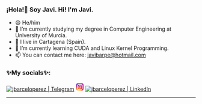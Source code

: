 ### ¡Hola!👋 Soy Javi. Hi! I'm Javi.


- 😄 He/him
- 🔭 I’m currently studying my degree in Computer Engineering at University of Murcia. 
- 📍 I live in Cartagena (Spain). 
- 🌱 I’m currently learning CUDA and Linux Kernel Programming.
- 📫 You can contact me here: javibarpe@hotmail.com

### ✨My socials✨:

   [<img alt="jbarceloperez | Telegram" width="22px" src="https://external-content.duckduckgo.com/iu/?u=https%3A%2F%2Fupload.wikimedia.org%2Fwikipedia%2Fcommons%2Fthumb%2F8%2F83%2FTelegram_2019_Logo.svg%2F1024px-Telegram_2019_Logo.svg.png&f=1&nofb=1" />][telegram]
   [<img alt="jbarceloperez | Instagram" width="22px" src=imgs/instagram_logo.png />][instagram]
   [<img alt="jbarceloperez | LinkedIn" width="22px" src="https://i.pinimg.com/originals/ce/09/3c/ce093c7214ad357bb665cfd2f66a8b6b.png" />][linkedin]

---

[telegram]: https://t.me/javibarcelo
[instagram]: https://www.instagram.com/javibarcelop
[linkedin]: https://www.linkedin.com/in/javier-barceló-pérez-6b6422207/
<!--
### ✨Some fancy stuff✨:

[![Anurag's github stats](https://github-readme-stats.vercel.app/api?username=jbarceloperez&theme=dracula)](https://github.com/anuraghazra/github-readme-stats)



**Lolero2000/Lolero2000** is a ✨ _special_ ✨ repository because its `README.md` (this file) appears on your GitHub profile.

Here are some ideas to get you started:

- 🔭 I’m currently studying my degree in Computer Engineering at University of Murcia (my third year!). 
- 🌱 I’m currently learning ...
- 👯 I’m looking to collaborate on ...
- 🤔 I’m looking for help with ...
- 
- 💬 I live in Cartagena (Spain). Ask me about ...
- 📫 You can contact me here: javibarpe@hotmail.com
- 😄 Pronouns: ...
- ⚡ Fun fact: ...


   [<img alt="jbarceloperez | Twitter" width="22px" src="https://external-content.duckduckgo.com/iu/?u=http%3A%2F%2F1000logos.net%2Fwp-content%2Fuploads%2F2017%2F06%2FTwitter-Logo.png&f=1&nofb=1" />][twitter]
-->
